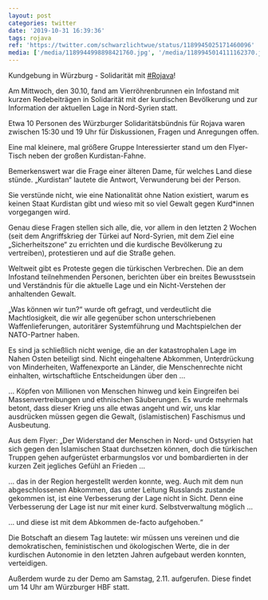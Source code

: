 ```yaml
---
layout: post
categories: twitter
date: '2019-10-31 16:39:36'
tags: rojava
ref: 'https://twitter.com/schwarzlichtwue/status/1189945025171460096'
media: ['/media/1189944998898421760.jpg', '/media/1189945014111162370.jpg']
---
```

Kundgebung in Würzburg - Solidarität mit [#Rojava](/t/rojava)!



Am Mittwoch, den 30.10, fand am Vierröhrenbrunnen ein Infostand mit kurzen Redebeiträgen in Solidarität mit der kurdischen Bevölkerung und zur Information der aktuellen Lage in Nord-Syrien statt. 

Etwa 10 Personen des Würzburger Solidaritätsbündnis für Rojava waren zwischen 15:30 und 19 Uhr für Diskussionen, Fragen und Anregungen offen.



Eine mal kleinere, mal größere Gruppe Interessierter stand um den Flyer-Tisch neben der großen Kurdistan-Fahne.

Bemerkenswert war die Frage einer älteren Dame, für welches Land diese stünde. „Kurdistan“ lautete die Antwort, Verwunderung bei der Person.

Sie verstünde nicht, wie eine Nationalität ohne Nation existiert, warum es keinen Staat Kurdistan gibt und wieso mit so viel Gewalt gegen Kurd\*innen vorgegangen wird.

Genau diese Fragen stellen sich alle, die, vor allem in den letzten 2 Wochen (seit dem Angriffskrieg der Türkei auf Nord-Syrien, mit dem Ziel eine „Sicherheitszone“ zu errichten und die kurdische Bevölkerung zu vertreiben), protestieren und auf die Straße gehen.

Weltweit gibt es Proteste gegen die türkischen Verbrechen. Die an dem Infostand teilnehmenden Personen, berichten über ein breites Bewusstsein und Verständnis für die aktuelle Lage und ein Nicht-Verstehen der anhaltenden Gewalt.

„Was können wir tun?“ wurde oft gefragt, und verdeutlicht die Machtlosigkeit, die wir alle gegenüber schon unterschriebenen Waffenlieferungen, autoritärer Systemführung und Machtspielchen der NATO-Partner haben.

Es sind ja schließlich nicht wenige, die an der katastrophalen Lage im Nahen Osten beteiligt sind. Nicht eingehaltene Abkommen, Unterdrückung von Minderheiten, Waffenexporte an Länder, die Menschenrechte nicht einhalten, wirtschaftliche Entscheidungen über den …

… Köpfen von Millionen von Menschen hinweg und kein Eingreifen bei Massenvertreibungen und ethnischen Säuberungen. Es wurde mehrmals betont, dass dieser Krieg uns alle etwas angeht und wir, uns klar ausdrücken müssen gegen die Gewalt, (islamistischen) Faschismus und Ausbeutung.

Aus dem Flyer: „Der Widerstand der Menschen in Nord- und Ostsyrien hat sich gegen den Islamischen Staat durchsetzen können, doch die türkischen Truppen gehen aufgerüstet erbarmungslos vor und bombardierten in der kurzen Zeit jegliches Gefühl an Frieden …

… das in der Region hergestellt werden konnte, weg. Auch mit dem nun abgeschlossenen Abkommen, das unter Leitung Russlands zustande gekommen ist, ist eine Verbesserung der Lage nicht in Sicht. Denn eine Verbesserung der Lage ist nur mit einer kurd. Selbstverwaltung möglich …

… und diese ist mit dem Abkommen de-facto aufgehoben.“



Die Botschaft an diesem Tag lautete: wir müssen uns vereinen und die demokratischen, feministischen und ökologischen Werte, die in der kurdischen Autonomie in den letzten Jahren aufgebaut werden konnten, verteidigen.

Außerdem wurde zu der Demo am Samstag, 2.11. aufgerufen. Diese findet um 14 Uhr am Würzburger HBF statt.